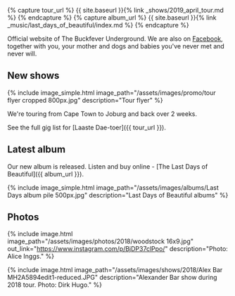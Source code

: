 ---
---

{% capture tour_url %}
    {{ site.baseurl }}{% link _shows/2019_april_tour.md %}
{% endcapture %}
{% capture album_url %}
    {{ site.baseurl }}{% link _music/last_days_of_beautiful/index.md %}
{% endcapture %}


Official website of The Buckfever Underground. We are also on [Facebook](https://www.facebook.com/TheBuckfeverUnderground), together with you, your mother and dogs and babies you've never met and never will.


## New shows

{% include image_simple.html
    image_path="/assets/images/promo/tour flyer cropped 800px.jpg"
    description="Tour flyer"
%}

We're touring from Cape Town to Joburg and back over 2 weeks.

See the full gig list for [Laaste Dae-toer]({{ tour_url }}).


## Latest album

Our new album is released. Listen and buy online - [The Last Days of Beautiful]({{ album_url }}).

{% include image_simple.html
    image_path="/assets/images/albums/Last Days album pile 500px.jpg"
    description="Last Days of Beautiful albums"
%}


## Photos

{% include image.html
    image_path="/assets/images/photos/2018/woodstock 16x9.jpg"
    out_link="https://www.instagram.com/p/BjDP37clPpo/"
    description="Photo: Alice Inggs."
%}

{% include image.html
    image_path="/assets/images/shows/2018/Alex Bar MH2A5894edit1-reduced.JPG"
    description="Alexander Bar show during 2018 tour. Photo: Dirk Hugo."
%}
